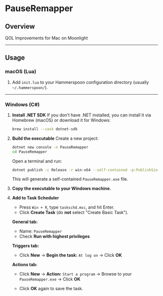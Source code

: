 # PauseRemapper

## Overview

QOL Improvements for Mac on Moonlight

---

## Usage

### macOS (Lua)

1. Add `init.lua` to your Hammerspoon configuration directory (usually `~/.hammerspoon/`).

---

### Windows (C#)

1. **Install .NET SDK**
   If you don’t have .NET installed, you can install it via Homebrew (macOS) or download it for Windows:

   ```bash
   brew install --cask dotnet-sdk
   ```

2. **Build the executable**
   Create a new project:
   ```bash
   dotnet new console -n PauseRemapper
   cd PauseRemapper
   ```
   
   Open a terminal and run:

   ```bash
   dotnet publish -c Release -r win-x64 --self-contained -p:PublishSingleFile=true -p:IncludeNativeLibrariesForSelfExtract=true
   ```

   This will generate a self-contained `PauseRemapper.exe` file.

4. **Copy the executable to your Windows machine.**

5. **Add to Task Scheduler**

   * Press `Win + R`, type `taskschd.msc`, and hit Enter.
   * Click **Create Task** (do **not** select "Create Basic Task").

   **General tab:**

   * Name: `PauseRemapper`
   * Check **Run with highest privileges**

   **Triggers tab:**

   * Click **New** → **Begin the task:** `At log on` → Click **OK**

   **Actions tab:**

   * Click **New** → **Action:** `Start a program` → Browse to your `PauseRemapper.exe` → Click **OK**

   * Click **OK** again to save the task.
